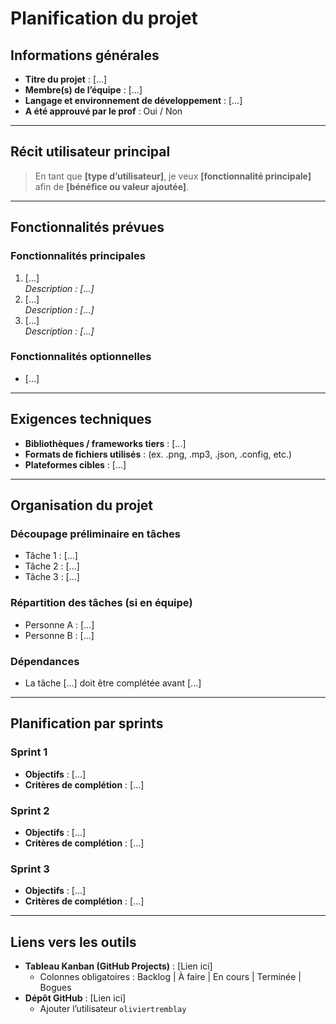 # Planification du projet

## Informations générales
- **Titre du projet** : [...]
- **Membre(s) de l’équipe** : [...]
- **Langage et environnement de développement** : [...]
- **A été approuvé par le prof** : Oui / Non

---

## Récit utilisateur principal
> En tant que **[type d’utilisateur]**, je veux **[fonctionnalité principale]** afin de **[bénéfice ou valeur ajoutée]**.

---

## Fonctionnalités prévues
### Fonctionnalités principales
1. [...]  
   _Description : [...]_
2. [...]  
   _Description : [...]_
3. [...]  
   _Description : [...]_

### Fonctionnalités optionnelles
- [...]

---

## Exigences techniques
- **Bibliothèques / frameworks tiers** : [...]  
- **Formats de fichiers utilisés** : (ex. .png, .mp3, .json, .config, etc.)  
- **Plateformes cibles** : [...]

---

## Organisation du projet
### Découpage préliminaire en tâches
- Tâche 1 : [...]  
- Tâche 2 : [...]  
- Tâche 3 : [...]

### Répartition des tâches (si en équipe)
- Personne A : [...]  
- Personne B : [...]

### Dépendances
- La tâche [...] doit être complétée avant [...]

---

## Planification par sprints
### Sprint 1
- **Objectifs** : [...]  
- **Critères de complétion** : [...]

### Sprint 2
- **Objectifs** : [...]  
- **Critères de complétion** : [...]

### Sprint 3
- **Objectifs** : [...]  
- **Critères de complétion** : [...]

---

## Liens vers les outils
- **Tableau Kanban (GitHub Projects)** : [Lien ici]  
  - Colonnes obligatoires : Backlog | À faire | En cours | Terminée | Bogues  
- **Dépôt GitHub** : [Lien ici]  
  - Ajouter l’utilisateur `oliviertremblay`
